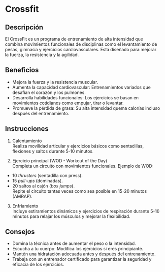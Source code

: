 # Crossfit

## Descripción
El CrossFit es un programa de entrenamiento de alta intensidad que combina movimientos funcionales de disciplinas como el levantamiento de pesas, gimnasia y ejercicios cardiovasculares. Está diseñado para mejorar la fuerza, la resistencia y la agilidad.

## Beneficios
- Mejora la fuerza y la resistencia muscular.
- Aumenta la capacidad cardiovascular: Entrenamientos variados que desafían el corazón y los pulmones.
- Desarrolla habilidades funcionales: Los ejercicios se basan en movimientos cotidianos como empujar, tirar o levantar.
- Promueve la pérdida de grasa: Su alta intensidad quema calorías incluso después del entrenamiento.

## Instrucciones

1. Calentamiento  
Realiza movilidad articular y ejercicios básicos como sentadillas, flexiones y saltos durante 5-10 minutos.

2. Ejercicio principal (WOD - Workout of the Day)  
Completa un circuito con movimientos funcionales. Ejemplo de WOD:  
- 10 *thrusters* (sentadilla con press).  
- 15 *pull-ups* (dominadas).  
- 20 saltos al cajón (*box jumps*).  
Repite el circuito tantas veces como sea posible en 15-20 minutos (AMRAP).

3. Enfriamiento  
Incluye estiramientos dinámicos y ejercicios de respiración durante 5-10 minutos para relajar los músculos y mejorar la flexibilidad.

## Consejos
- Domina la técnica antes de aumentar el peso o la intensidad.
- Escucha a tu cuerpo: Modifica los ejercicios si eres principiante.
- Mantén una hidratación adecuada antes y después del entrenamiento.
- Trabaja con un entrenador certificado para garantizar la seguridad y eficacia de los ejercicios.
